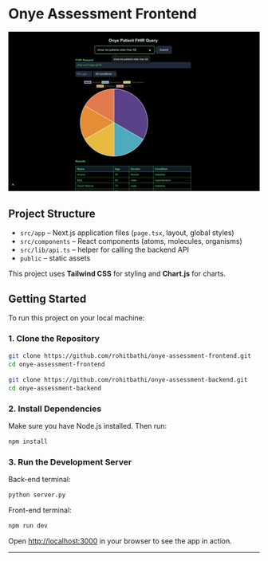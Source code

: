 # Onye Assessment Frontend

![FrameworkScreenshot](/screenshots/img3.png)

## Project Structure

- `src/app` – Next.js application files (`page.tsx`, layout, global styles)
- `src/components` – React components (atoms, molecules, organisms)
- `src/lib/api.ts` – helper for calling the backend API
- `public` – static assets

This project uses **Tailwind CSS** for styling and **Chart.js** for charts. 

## Getting Started

To run this project on your local machine:

### 1. Clone the Repository

```bash
git clone https://github.com/rohitbathi/onye-assessment-frontend.git
cd onye-assessment-frontend
```

```bash
git clone https://github.com/rohitbathi/onye-assessment-backend.git
cd onye-assessment-backend
```

### 2. Install Dependencies

Make sure you have Node.js installed. Then run:

```bash
npm install
```

### 3. Run the Development Server
Back-end terminal:
```bash
python server.py
```
Front-end terminal:
```bash
npm run dev
```

Open [http://localhost:3000](http://localhost:3000) in your browser to see the app in action.

---


